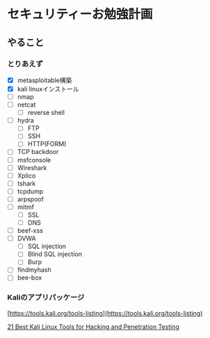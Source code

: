 # セキュリティーお勉強計画

## やること

### とりあえず

- [x] metasploitable構築
- [x] kali linuxインストール
- [ ] nmap
- [ ] netcat
  - [ ] reverse shell
- [ ] hydra
  - [ ] FTP
  - [ ] SSH
  - [ ] HTTP(FORM)
- [ ] TCP backdoor
- [ ] msfconsole
- [ ] Wireshark
- [ ] Xplico
- [ ] tshark
- [ ] tcpdump
- [ ] arpspoof
- [ ] mitmf
  - [ ] SSL
  - [ ] DNS
- [ ] beef-xss
- [ ] DVWA
  - [ ] SQL injection
  - [ ] Blind SQL injection
  - [ ] Burp
- [ ] findmyhash
- [ ] bee-box

### Kaliのアプリパッケージ

[https://tools.kali.org/tools-listing](https://tools.kali.org/tools-listing)

[21 Best Kali Linux Tools for Hacking and Penetration Testing](https://itsfoss.com/best-kali-linux-tools/)
